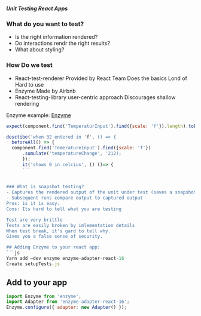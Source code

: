 ##### Unit Testing React Apps

### What do you want to test?
- Is the right information rendered?
- Do interactions rendr the right results?
- What about styling?

### How Do we test
- React-test-renderer
Provided by React Team
Does the basics
Lond of Hard to use
- Enzyme
Made by Airbnb
- React-testing-library
user-centric approach
Discourages shallow rendering

Enzyme example:
[Enzyme](https://airbnb.io/enzyme/)
```js
expect(component.find('TemperaturInput').find({scale: 'f'}).length).toEqual();

desctibe('when 32 entered in 'f', () => {
  beforeAll() => {
  component.find('TemeratureInput').find({scale: 'f'})
      .sumulate('temperatureChange', '212);
      });
      it('shows 0 in celcius', () ()=> {
      ```
      
      
### What is snapshot testing?
- Captures the rendered output of the unit under test (saves a snapshot file in your project)
- Subsequent runs compare output to captured output
Pros: is it is easy.
Cons: Its hard to tell what you are testing

Test are very brittle
Tests are easily broken by imlementation details
When test break, it's gard to tell why.
Gives you a false sense of security.

## Adding Enzyme to your react app:
```js
Yarn add –dev enzyme enzyme-adapter-react-16
Create setupTests.js
```

## Add to your app
```js
import Enzyme from 'enzyme';
import Adapter from 'enzyme-adapter-react-16';
Enzyme.configure({ adapter: new Adapter() });
```
